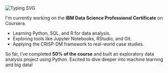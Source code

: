 <img src="https://readme-typing-svg.herokuapp.com?font=Roboto&color=FF00FF&size=18&vCenter=true&height=16&lines=Salam,+I+am+Ahmad;I+love+to+play+Basketball;I+want+to+become+a+Sports+Analyst" alt="Typing SVG" />

<!--
**Badareharm/Badareharm** is a ✨ _special_ ✨ repository because its `README.md` (this file) appears on your GitHub profile.

Here are some ideas to get you started:

- 🔭 I’m currently working on ...
- 🌱 I’m currently learning ...
- 👯 I’m looking to collaborate on ...
- 🤔 I’m looking for help with ...
- 💬 Ask me about ...
- 📫 How to reach me: ...
- 😄 Pronouns: ...
- ⚡ Fun fact: ...
-->

I'm currently working on the **IBM Data Science Professional Certificate** on Coursera.  
- Learning Python, SQL, and R for data analysis.  
- Exploring tools like Jupyter Notebooks, RStudio, and Git.  
- Applying the CRISP-DM framework to real-world case studies.  

So far, I’ve completed **50% of the course** and built an exploratory data analysis project using Python. Excited to dive deeper into machine learning and big data!
